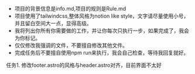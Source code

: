 - 项目的背景信息是info.md,项目的规则是Rule.md
- 项目使用了tailwindcss,整体风格为notion like style，文字请尽量使用小号，并且留白空间大一点，显得高级。
- 我将列出你所有你需要做的工作，并让你每次只执行一步，如果完成了，我会为你标记。
- 仅仅修改我强调的文件，不要擅自修改其他文件。
- 完成任务后不要擅自使用npm run来执行，我会自己检查，等待我回复就好。

任务1. 修改footer.astro的风格与header.astro对齐，目前界面不太好